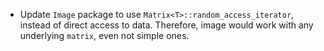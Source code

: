 - Update `Image` package to use `Matrix<T>::random_access_iterator`, instead of
  direct access to data. Therefore, image would work with any underlying
  `matrix`, even not simple ones.
